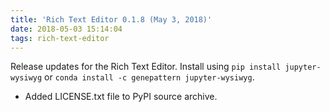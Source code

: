 ```yaml
---
title: 'Rich Text Editor 0.1.8 (May 3, 2018)'
date: 2018-05-03 15:14:04
tags: rich-text-editor
---
```


Release updates for the Rich Text Editor. Install using `pip install jupyter-wysiwyg` or `conda install -c genepattern jupyter-wysiwyg`.

- Added LICENSE.txt file to PyPI source archive.
